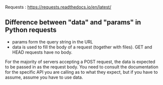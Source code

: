 Requests : https://requests.readthedocs.io/en/latest/

## Difference between "data" and "params" in Python requests
* params form the query string in the URL
* data is used to fill the body of a request (together with files). GET and HEAD requests have no body.

For the majority of servers accepting a POST request, the data is expected to be passed in as the request body.
You need to consult the documentation for the specific API you are calling as to what they expect, but if you have to assume, assume you have to use data.
